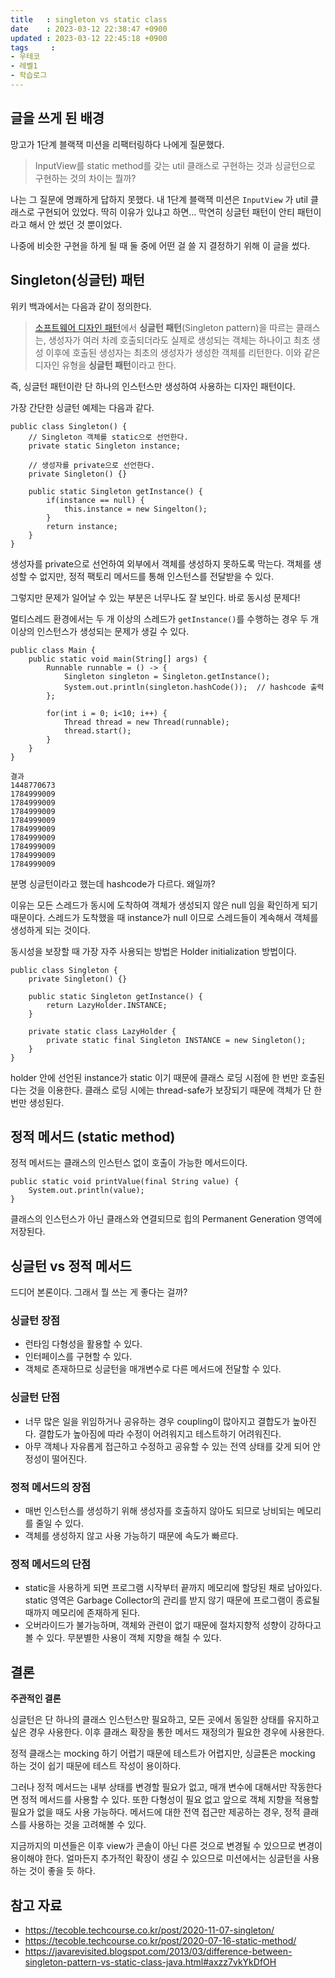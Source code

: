 ```yaml
---
title   : singleton vs static class
date    : 2023-03-12 22:38:47 +0900
updated : 2023-03-12 22:45:18 +0900
tags     : 
- 우테코
- 레벨1
- 학습로그
---
```

## 글을 쓰게 된 배경

망고가 1단계 블랙잭 미션을 리팩터링하다 나에게 질문했다.

> InputView를 static method를 갖는 util 클래스로 구현하는 것과 싱글턴으로 구현하는 것의 차이는 뭘까?

나는 그 질문에 명쾌하게 답하지 못했다.
내 1단계 블랙잭 미션은 ```InputView``` 가 util 클래스로 구현되어 있었다. 딱히 이유가 있냐고 하면... 막연히 싱글턴 패턴이 안티 패턴이라고 해서 안 썼던 것 뿐이었다. 

나중에 비슷한 구현을 하게 될 때 둘 중에 어떤 걸 쓸 지 결정하기 위해 이 글을 썼다.

## Singleton(싱글턴) 패턴

위키 백과에서는 다음과 같이 정의한다.

> [소프트웨어 디자인 패턴](https://ko.wikipedia.org/wiki/%EC%86%8C%ED%94%84%ED%8A%B8%EC%9B%A8%EC%96%B4_%EB%94%94%EC%9E%90%EC%9D%B8_%ED%8C%A8%ED%84%B4)에서 **싱글턴 패턴**(Singleton pattern)을 따르는 클래스는, 생성자가 여러 차례 호출되더라도 실제로 생성되는 객체는 하나이고 최초 생성 이후에 호출된 생성자는 최초의 생성자가 생성한 객체를 리턴한다. 이와 같은 디자인 유형을 **싱글턴 패턴**이라고 한다.

즉, 싱글턴 패턴이란 단 하나의 인스턴스만 생성하여 사용하는 디자인 패턴이다.

가장 간단한 싱글턴 예제는 다음과 같다. 

```
public class Singleton() {
	// Singleton 객체를 static으로 선언한다.
	private static Singleton instance;

	// 생성자를 private으로 선언한다.
	private Singleton() {}

	public static Singleton getInstance() {
		if(instance == null) {
			this.instance = new Singelton();
		}
		return instance;
	}
}
```

생성자를 private으로 선언하여 외부에서 객체를 생성하지 못하도록 막는다.
객체를 생성할 수 없지만, 정적 팩토리 메서드를 통해 인스턴스를 전달받을 수 있다.

그렇지만 문제가 일어날 수 있는 부분은 너무나도 잘 보인다. 바로 동시성 문제다!

멀티스레드 환경에서는 두 개 이상의 스레드가 ```getInstance()```를 수행하는 경우 두 개 이상의 인스턴스가 생성되는 문제가 생길 수 있다.

```
public class Main {  
    public static void main(String[] args) {  
        Runnable runnable = () -> {  
            Singleton singleton = Singleton.getInstance();
            System.out.println(singleton.hashCode());  // hashcode 출력
        };  
  
        for(int i = 0; i<10; i++) {  
            Thread thread = new Thread(runnable);  
            thread.start();  
        }  
    }
}
```

```
결과
1448770673
1784999009
1784999009
1784999009
1784999009
1784999009
1784999009
1784999009
1784999009
1784999009
```

분명 싱글턴이라고 했는데 hashcode가 다르다. 왜일까?

이유는 모든 스레드가 동시에 도착하여 객체가 생성되지 않은 null 임을 확인하게 되기 때문이다. 스레드가 도착했을 때 instance가 null 이므로 스레드들이 계속해서 객체를 생성하게 되는 것이다.

동시성을 보장할 때 가장 자주 사용되는 방법은 Holder initialization 방법이다.

```
public class Singleton {  
    private Singleton() {}  
  
    public static Singleton getInstance() {  
        return LazyHolder.INSTANCE;  
    }  
  
    private static class LazyHolder {  
        private static final Singleton INSTANCE = new Singleton();  
    }  
}
```

holder 안에 선언된 instance가 static 이기 때문에 클래스 로딩 시점에 한 번만 호출된다는 것을 이용한다. 클래스 로딩 시에는 thread-safe가 보장되기 때문에 객체가 단 한 번만 생성된다.

## 정적 메서드 (static method)

정적 메서드는 클래스의 인스턴스 없이 호출이 가능한 메서드이다.

```
public static void printValue(final String value) {
	System.out.println(value);
}
```

클래스의 인스턴스가 아닌 클래스와 연결되므로 힙의 Permanent Generation 영역에 저장된다.


## 싱글턴 vs 정적 메서드

드디어 본론이다. 그래서 뭘 쓰는 게 좋다는 걸까?

### 싱글턴 장점

- 런타임 다형성을 활용할 수 있다.
- 인터페이스를 구현할 수 있다.
- 객체로 존재하므로 싱글턴을 매개변수로 다른 메서드에 전달할 수 있다.

### 싱글턴 단점

- 너무 많은 일을 위임하거나 공유하는 경우 coupling이 많아지고 결합도가 높아진다. 결합도가 높아짐에 따라 수정이 어려워지고 테스트하기 어려워진다.
- 아무 객체나 자유롭게 접근하고 수정하고 공유할 수 있는 전역 상태를 갖게 되어 안정성이 떨어진다.

### 정적 메서드의 장점

- 매번 인스턴스를 생성하기 위해 생성자를 호출하지 않아도 되므로 낭비되는 메모리를 줄일 수 있다.
- 객체를 생성하지 않고 사용 가능하기 때문에 속도가 빠르다.

### 정적 메서드의 단점

- static을 사용하게 되면 프로그램 시작부터 끝까지 메모리에 할당된 채로 남아있다. static 영역은 Garbage Collector의 관리를 받지 않기 때문에 프로그램이 종료될 때까지 메모리에 존재하게 된다.
- 오버라이드가 불가능하며, 객체와 관련이 없기 때문에 절차지향적 성향이 강하다고 볼 수 있다. 무분별한 사용이 객체 지향을 해칠 수 있다.

## 결론

**주관적인 결론**

싱글턴은 단 하나의 클래스 인스턴스만 필요하고, 모든 곳에서 동일한 상태를 유지하고 싶은 경우 사용한다. 이후 클래스 확장을 통한 메서드 재정의가 필요한 경우에 사용한다.

정적 클래스는 mocking 하기 어렵기 때문에 테스트가 어렵지만, 싱글톤은 mocking 하는 것이 쉽기 때문에 테스트 작성이 용이하다.

그러나 정적 메서드는 내부 상태를 변경할 필요가 없고, 매개 변수에 대해서만 작동한다면 정적 메서드를 사용할 수 있다. 또한 다형성이 필요 없고 앞으로 객체 지향을 적용할 필요가 없을 때도 사용 가능하다.
메서드에 대한 전역 접근만 제공하는 경우, 정적 클래스를 사용하는 것을 고려해볼 수 있다.

지금까지의 미션들은 이후 view가 콘솔이 아닌 다른 것으로 변경될 수 있으므로 변경이 용이해야 한다. 얼마든지 추가적인 확장이 생길 수 있으므로 미션에서는 싱글턴을 사용하는 것이 좋을 듯 하다.

## 참고 자료
- https://tecoble.techcourse.co.kr/post/2020-11-07-singleton/
- https://tecoble.techcourse.co.kr/post/2020-07-16-static-method/
- https://javarevisited.blogspot.com/2013/03/difference-between-singleton-pattern-vs-static-class-java.html#axzz7vkYkDfOH